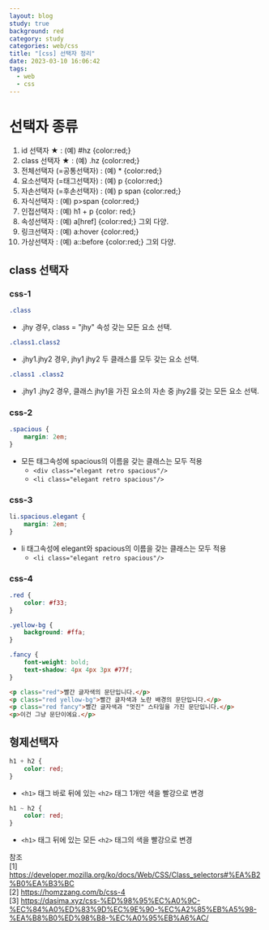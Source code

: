 ```yaml
---
layout: blog
study: true
background: red
category: study
categories: web/css
title: "[css] 선택자 정리"
date: 2023-03-10 16:06:42
tags:
  - web
  - css
---
```


# 선택자 종류

01. id 선택자 ★  : (예) #hz {color:red;}
02. class 선택자 ★  : (예) .hz {color:red;}
03. 전체선택자 (=공통선택자) : (예) * {color:red;}
04. 요소선택자 (=태그선택자)  : (예) p {color:red;}
05. 자손선택자 (=후손선택자)  : (예) p span {color:red;}
06. 자식선택자 : (예) p>span {color:red;}
07. 인접선택자 : (예) h1 + p {color: red;}
08. 속성선택자 : (예) a[href] {color:red;} 그외 다양.
09. 링크선택자 : (예) a:hover {color:red;}
10. 가상선택자 : (예) a::before {color:red;} 그외 다양.

## class 선택자

### css-1

```css
.class
```

- .jhy 경우, class = "jhy" 속성 갖는 모든 요소 선택.

```css
.class1.class2
```

- .jhy1.jhy2 경우, jhy1 jhy2 두 클래스를 모두 갖는 요소 선택.

```css
.class1 .class2
```

- .jhy1 .jhy2 경우, 클래스 jhy1을 가진 요소의 자손 중 jhy2를 갖는 모든 요소 선택.

### css-2

```css
.spacious {
    margin: 2em;
}
```

- 모든 태그속성에 spacious의 이름을 갖는 클래스는 모두 적용
    - `<div class="elegant retro spacious"/>`
    - `<li class="elegant retro spacious"/>`

### css-3

```css
li.spacious.elegant {
    margin: 2em;
}
```

- li 태그속성에 elegant와 spacious의 이름을 갖는 클래스는 모두 적용
    - `<li class="elegant retro spacious"/>`

### css-4

```css
.red {
    color: #f33;
}

.yellow-bg {
    background: #ffa;
}

.fancy {
    font-weight: bold;
    text-shadow: 4px 4px 3px #77f;
}
```

```html
<p class="red">빨간 글자색의 문단입니다.</p>
<p class="red yellow-bg">빨간 글자색과 노란 배경의 문단입니다.</p>
<p class="red fancy">빨간 글자색과 "멋진" 스타일을 가진 문단입니다.</p>
<p>이건 그냥 문단이에요.</p>
```

## 형제선택자

```css
h1 + h2 {
    color: red;
}
```

- `<h1>` 태그 바로 뒤에 있는 `<h2>` 태그 1개만 색을 빨강으로 변경

```css
h1 ~ h2 {
    color: red;
}
```

- `<h1>` 태그 뒤에 있는 모든 `<h2>` 태그의 색을 빨강으로 변경

참조  
[1] https://developer.mozilla.org/ko/docs/Web/CSS/Class_selectors#%EA%B2%B0%EA%B3%BC  
[2] https://homzzang.com/b/css-4  
[3] https://dasima.xyz/css-%ED%98%95%EC%A0%9C-%EC%84%A0%ED%83%9D%EC%9E%90-%EC%A2%85%EB%A5%98-%EA%B8%B0%ED%98%B8-%EC%A0%95%EB%A6%AC/





